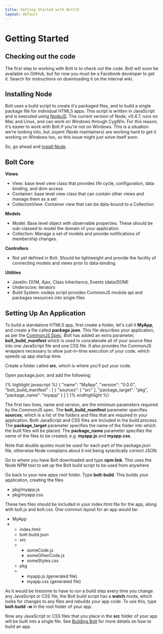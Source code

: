 ```yaml
---
title: Getting Started with BoltJS
layout: default
---
```


<h1>Getting Started</h1>

<h2>Checking out the code</h2>
<p>
  The first step to working with Bolt is to check out the code.  Bolt will soon be available on GitHub, but for now you must be a Facebook developer to get it.  Search for instructions on downloading it on the internal wiki.
</p>

<h2>Installing Node</h2>
<p>
  Bolt uses a build script to create it's packaged files, and to build a single package file for individual HTML5 apps.  This script is written in JavaScript and is executed using <a href="http://nodejs.org">NodeJS</a>.  The current version of Node, v0.4.7, runs on Mac and Linux, and can work on Windows through CygWin.  For this reason, it's easier to work with Bolt if you're not on Windows.  This is a situation we're looking into, but Joyent (Node maintainers) are working hard to get it working on Windows too, so this issue might just solve itself soon. 
</p>

<p>
  So, go ahead and <a href="https://github.com/joyent/node/wiki/Installation">install Node</a>.
</p>

<h2>Bolt Core</h2>

<b>Views</b>

<ul>
  <li>View: base level view class that provides life cycle, configuration, data binding, and dom access</li>
  <li>Container: base level view class that can contain other views and manage them as a set </li>
  <li>CollectionView: Container view that can be data-bound to a Collection</li>
</ul>

<b>Models</b>
<ul>
  <li>Model: Base level object with observable properties. These should be sub-classed to model the domain of your application</li>
  <li>Collection: Manage a set of models and provide notifications of membership changes.</li>
</ul>

<b>Controllers</b>
<ul>
  <li>Not yet defined in Bolt. Should be lightweight and provide the facility of connecting models and views prior to data-binding.</li>
</ul>

<b>Utilities</b>
<ul>
  <li>Javelin: DOM, Ajax, Class Inheritance, Events (data/DOM) </li>
  <li>Underscore: iterators</li>
  <li>Build System: nodejs script provides CommonJS module api and packages resources into single files</li>
</ul>

<h2>Setting Up An Application</h2>

<p>
  To build a standalone HTML5 app, first create a folder, let's call it <b>MyApp</b>, and create a file called <b>package.json</b>.  This file describes your application, as per the <a href="http://wiki.commonjs.org/wiki/Packages/1.0">CommonJS Spec</a>.   Bolt has added an extra parameter, <b>bolt_build_manifest</b> which is used to concatenate all of your source files into one JavaScript file and one CSS file.  It also provides the CommonJS wrappers necessary to allow just-in-time execution of your code, which speeds up app startup time.  
</p>

<p>
  Create a folder called <b>src</b>, which is where you'll put your code.
</p>

<p>
  Open package.json, and add the following:
</p>

{% highlight javascript %}
{
  "name": "MyApp",
  "version": "0.0.0",
  "bolt_build_manifest" : [
    {
      "sources": [
        "src"
      ],
      "package_target": "pkg",
      "package_name": "myapp"
    }
  ]
}
{% endhighlight %}

<p>
  The first two lines, name and version, are the minimum parameters required by the CommonJS spec.  The <b>bolt_build_manifest</b> parameter specifies <b>sources</b>, which is a list of the folders and files that are required in your application.  Both JavaScript and CSS files are included in the build process.  The <b>package_target</b> parameter specifies the name of the folder into which the built files will be placed.  The <b>package_name</b> parameter specifies the name of the files to be created, e.g. <b>myapp.js</b> and <b>myapp.css</b>.
</p>

<p>
  Note that double quotes must be used for each part of the package.json file, otherwise Node complains about it not being sytactically correct JSON.
</p>

<p>
  Go to where you have Bolt downloaded and type <b>npm link</b>.  This uses the Node NPM tool to set up the Bolt build script to be used from anywhere
</p>

<p>
  Go back to your new apps root folder.  Type <b>bolt-build</b>.  This builds your application, creating the files
</p>

<ul>
  <li>pkg/myapp.js</li>
  <li>pkg/myapp.css</li>
</ul>

<p>
  These two files should be included in your index.html file for the app, along with bolt.js and bolt.css.  One common layout for an app would be:
</p>

<ul>
  <li>MyApp</li>
  <li class="nobullet">
    <ul>
      <li>index.html</li>
      <li>bolt-build.json</li>
      <li>src</li>
      <li class="nobullet">
        <ul>
          <li>someCode.js</li>
          <li>someOtherCode.js</li>
          <li>someStyles.css</li>
        </ul>
      </li>
      <li>pkg</li>
      <li class="nobullet">
        <ul>
          <li>myapp.js (generated file)</li>
          <li>myapp.css (generated file)</li>
        </ul>
      </li>
    </ul>
  </li>
</ul>

<p>
  As it would be tiresome to have to run a build step every time you change any JavaScript or CSS file, the Bolt build script has a <b>watch</b> mode, which looks for changes to any files and rebuilds your app code.  To use this, type <b>bolt-build -w</b> in the root folder of your app.
</p>

<p>
  Now any JavaScript or CSS files that you place in the <b>src</b> folder of your app will be built into a single file.  See <a href="building.html">Building Bolt</a> for more details on how to build an app.
</p>


